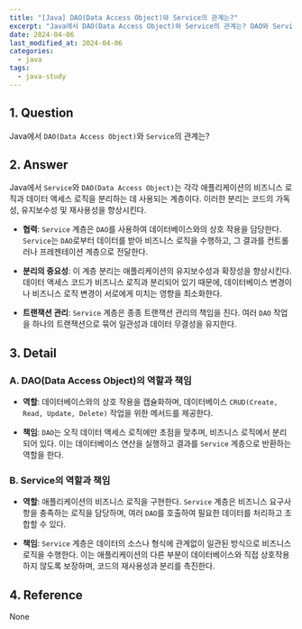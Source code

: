 ```yaml
---
title: "[Java] DAO(Data Access Object)와 Service의 관계는?"
excerpt: "Java에서 DAO(Data Access Object)와 Service의 관계는? DAO와 Service의 역할과 책임은? "
date: 2024-04-06
last_modified_at: 2024-04-06
categories:
  - java
tags:
  - java-study
---
```


## 1. Question

Java에서 `DAO(Data Access Object)`와 `Service`의 관계는?

## 2. Answer

Java에서 `Service`와 `DAO(Data Access Object)`는 각각 애플리케이션의 비즈니스 로직과 데이터 액세스 로직을 분리하는 데 사용되는 계층이다. 이러한 분리는 코드의 가독성, 유지보수성 및 재사용성을 향상시킨다.

* **협력**: `Service` 계층은 `DAO`를 사용하여 데이터베이스와의 상호 작용을 담당한다. `Service`는 `DAO`로부터 데이터를 받아 비즈니스 로직을 수행하고, 그 결과를 컨트롤러나 프레젠테이션 계층으로 전달한다.

* **분리의 중요성**: 이 계층 분리는 애플리케이션의 유지보수성과 확장성을 향상시킨다. 데이터 액세스 코드가 비즈니스 로직과 분리되어 있기 때문에, 데이터베이스 변경이나 비즈니스 로직 변경이 서로에게 미치는 영향을 최소화한다.

* **트랜잭션 관리**: `Service` 계층은 종종 트랜잭션 관리의 책임을 진다. 여러 `DAO` 작업을 하나의 트랜잭션으로 묶어 일관성과 데이터 무결성을 유지한다.

## 3. Detail

### A. DAO(Data Access Object)의 역할과 책임

* **역할**: 데이터베이스와의 상호 작용을 캡슐화하며, 데이터베이스 `CRUD(Create, Read, Update, Delete)` 작업을 위한 메서드를 제공한다.

* **책임**: `DAO`는 오직 데이터 액세스 로직에만 초점을 맞추며, 비즈니스 로직에서 분리되어 있다. 이는 데이터베이스 연산을 실행하고 결과를 `Service` 계층으로 반환하는 역할을 한다.

### B. Service의 역할과 책임

* **역할**: 애플리케이션의 비즈니스 로직을 구현한다. `Service` 계층은 비즈니스 요구사항을 충족하는 로직을 담당하며, 여러 `DAO`를 호출하여 필요한 데이터를 처리하고 조합할 수 있다.

* **책임**: `Service` 계층은 데이터의 소스나 형식에 관계없이 일관된 방식으로 비즈니스 로직을 수행한다. 이는 애플리케이션의 다른 부분이 데이터베이스와 직접 상호작용하지 않도록 보장하며, 코드의 재사용성과 분리를 촉진한다.

## 4. Reference

None